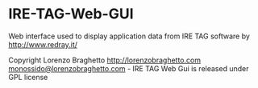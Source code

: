 IRE-TAG-Web-GUI
===============

Web interface used to display application data from IRE TAG software by http://www.redray.it/

Copyright Lorenzo Braghetto http://lorenzobraghetto.com monossido@lorenzobraghetto.com - IRE TAG Web Gui is released under GPL license
